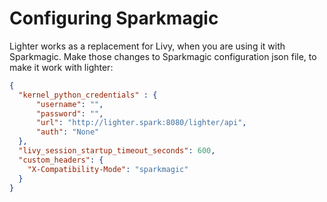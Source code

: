 # Configuring Sparkmagic

Lighter works as a replacement for Livy, when you are using it with Sparkmagic.
Make those changes to Sparkmagic configuration json file, to make it work with lighter:

```json
{
  "kernel_python_credentials" : {
      "username": "",
      "password": "",
      "url": "http://lighter.spark:8080/lighter/api",
      "auth": "None"
  },
  "livy_session_startup_timeout_seconds": 600,
  "custom_headers": {
    "X-Compatibility-Mode": "sparkmagic"
  }
}
```
